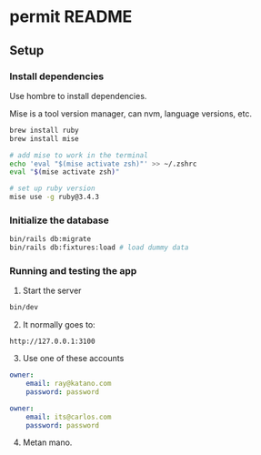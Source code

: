 # permit README

## Setup

### Install dependencies

Use hombre to install dependencies.

Mise is a tool version manager, can nvm, language versions, etc.

``` zsh
brew install ruby
brew install mise

# add mise to work in the terminal
echo 'eval "$(mise activate zsh)"' >> ~/.zshrc
eval "$(mise activate zsh)"

# set up ruby version
mise use -g ruby@3.4.3
```

### Initialize the database

```zsh
bin/rails db:migrate
bin/rails db:fixtures:load # load dummy data
```

### Running and testing the app

1. Start the server

```zsh
bin/dev
```

2. It normally goes to:

```
http://127.0.0.1:3100
```

3. Use one of these accounts

``` yaml
owner:  
    email: ray@katano.com
    password: password

owner:  
    email: its@carlos.com
    password: password
```

4. Metan mano.
